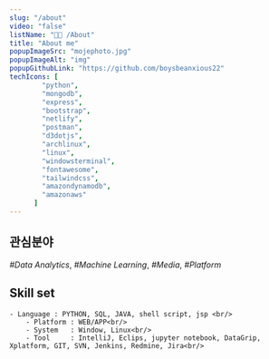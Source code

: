 ```yaml
---
slug: "/about"
video: "false"
listName: "👨‍💻 /About"
title: "About me"
popupImageSrc: "mojephoto.jpg"
popupImageAlt: "img"
popupGithubLink: "https://github.com/boysbeanxious22"
techIcons: [
        "python",
        "mongodb",
        "express",
        "bootstrap", 
        "netlify",
        "postman",
        "d3dotjs", 
        "archlinux",
        "linux",
        "windowsterminal",
        "fontawesome",
        "tailwindcss",
        "amazondynamodb",
        "amazonaws"
      ]
---
```


## 관심분야
<i>#Data Analytics</i>, <i>#Machine Learning</i>, <i>#Media</i>, <i>#Platform</i><br/>


## Skill set
	- Language : PYTHON, SQL, JAVA, shell script, jsp <br/>
        - Platform : WEB/APP<br/>
        - System   : Window, Linux<br/>
        - Tool     : IntelliJ, Eclips, jupyter notebook, DataGrip, Xplatform, GIT, SVN, Jenkins, Redmine, Jira<br/>
